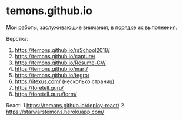 # temons.github.io
Мои работы, заслуживающие внимания, в порядке их выполнения.

Верстка:
1. https://temons.github.io/rsSchool2018/
2. https://temons.github.io/capture/
3. https://temons.github.io/Resume-CV/
4. https://temons.github.io/mart/
5. https://temons.github.io/tegro/
6. https://itexus.com/ (несколько страниц)
7. https://foretell.guru/
8. https://foretell.guru/form/

React:
1.https://temons.github.io/deploy-react/
2. https://starwarstemons.herokuapp.com/
